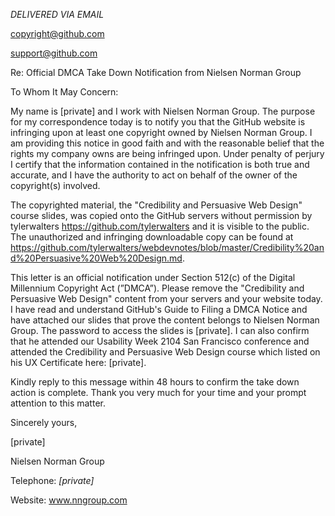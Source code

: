 *DELIVERED VIA EMAIL*

copyright@github.com

support@github.com

Re: Official DMCA Take Down Notification from Nielsen Norman Group

To Whom It May Concern:

My name is [private] and I work with Nielsen Norman Group. The
purpose for my correspondence today is to notify you that the GitHub
website is infringing upon at least one copyright owned by Nielsen Norman
Group. I am providing this notice in good faith and with the reasonable
belief that the rights my company owns are being infringed upon. Under
penalty of perjury I certify that the information contained in the
notification is both true and accurate, and I have the authority to act on
behalf of the owner of the copyright(s) involved.

The copyrighted material, the "Credibility and Persuasive Web Design"
course slides, was copied onto the GitHub servers without permission by
tylerwalters <https://github.com/tylerwalters> and it is visible to the
public. The unauthorized and infringing downloadable copy can be found at
https://github.com/tylerwalters/webdevnotes/blob/master/Credibility%20and%20Persuasive%20Web%20Design.md.

This letter is an official notification under Section 512(c) of the
Digital Millennium Copyright Act (”DMCA”). Please remove the "Credibility
and Persuasive Web Design" content from your servers and your website
today. I have read and understand GitHub's Guide to Filing a DMCA Notice
and have attached our slides that prove the content belongs to Nielsen
Norman Group. The password to access the slides is [private]. I can also
confirm that he attended our Usability Week 2104 San Francisco conference
and attended the Credibility and Persuasive Web Design course which listed
on his UX Certificate here:
[private].  

Kindly reply to this message within 48 hours to confirm the take down
action is complete. Thank you very much for your time and your prompt
attention to this matter.

Sincerely yours,

[private]

Nielsen Norman Group

Telephone: *[private]*

Website: www.nngroup.com
